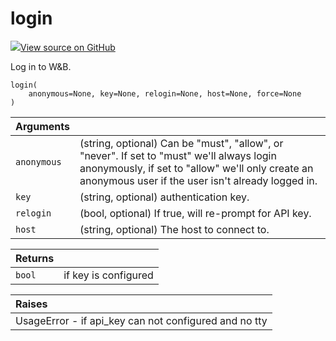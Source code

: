# login

[![](https://www.tensorflow.org/images/GitHub-Mark-32px.png)View source on GitHub](https://www.github.com/wandb/client/tree/3a0def97afe1def2b1a59786b4f0bbcac3f5dc4c/wandb/sdk/wandb_login.py#L22-L45)

Log in to W&B.

```text
login(
    anonymous=None, key=None, relogin=None, host=None, force=None
)
```

| Arguments |  |
| :--- | :--- |
|  `anonymous` |  \(string, optional\) Can be "must", "allow", or "never". If set to "must" we'll always login anonymously, if set to "allow" we'll only create an anonymous user if the user isn't already logged in. |
|  `key` |  \(string, optional\) authentication key. |
|  `relogin` |  \(bool, optional\) If true, will re-prompt for API key. |
|  `host` |  \(string, optional\) The host to connect to. |

| Returns |  |
| :--- | :--- |
|  `bool` |  if key is configured |

| Raises |
| :--- |
|  UsageError - if api\_key can not configured and no tty |

